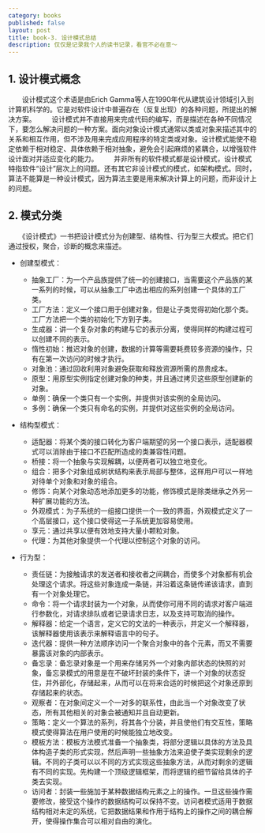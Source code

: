 ```yaml
---
category: books
published: false
layout: post
title: book-3. 设计模式总结
description: 仅仅是记录我个人的读书记录，看官不必在意～
---  
```


## 
## 1. 设计模式概念
　　设计模式这个术语是由Erich Gamma等人在1990年代从建筑设计领域引入到计算机科学的。它是对软件设计中普遍存在（反复出现）的各种问题，所提出的解决方案。
　　设计模式并不直接用来完成代码的编写，而是描述在各种不同情况下，要怎么解决问题的一种方案。面向对象设计模式通常以类或对象来描述其中的关系和相互作用，但不涉及用来完成应用程序的特定类或对象。设计模式能使不稳定依赖于相对稳定、具体依赖于相对抽象，避免会引起麻烦的紧耦合，以增强软件设计面对并适应变化的能力。
　　并非所有的软件模式都是设计模式，设计模式特指软件“设计”层次上的问题。还有其它非设计模式的模式，如架构模式。同时，算法不能算是一种设计模式，因为算法主要是用来解决计算上的问题，而非设计上的问题。

## 2. 模式分类
　　《设计模式》一书把设计模式分为创建型、结构性、行为型三大模式。把它们通过授权，聚合，诊断的概念来描述。



- 创建型模式：
    + 抽象工厂：为一个产品族提供了统一的创建接口，当需要这个产品族的某一系列的时候，可以从抽象工厂中选出相应的系列创建一个具体的工厂类。
    + 工厂方法：定义一个接口用于创建对象，但是让子类觉得初始化那个类。工厂方法把一个类的初始化下方到子类。
    + 生成器：讲一个复杂对象的构建与它的表示分离，使得同样的构建过程可以创建不同的表示。
    + 惰性初始：推迟对象的创建，数据的计算等需要耗费较多资源的操作，只有在第一次访问的时候才执行。
    + 对象池：通过回收利用对象避免获取和释放资源所需的昂贵成本。
    + 原型：用原型实例指定创建对象的种类，并且通过拷贝这些原型创建新的对象。
    + 单例：确保一个类只有一个实例，并提供对该实例的全局访问。
    + 多例：确保一个类只有命名的实例，并提供对这些实例的全局访问。

- 结构型模式：
    + 适配器：将某个类的接口转化为客户端期望的另一个接口表示，适配器模式可以消除由于接口不匹配所造成的类兼容性问题。
    + 桥接：将一个抽象与实现解耦，以便两者可以独立地变化。
    + 组合：把多个对象组成树状结构来表示局部与整体，这样用户可以一样地对待单个对象和对象的组合。
    + 修饰：向某个对象动态地添加更多的功能，修饰模式是除类继承之外另一种扩展功能的方法。
    + 外观模式：为子系统的一组接口提供一个一致的界面，外观模式定义了一个高层接口，这个接口使得这一子系统更加容易使用。
    + 享元：通过共享以便有效地支持大量小颗粒对象。
    + 代理：为其他对象提供一个代理以控制这个对象的访问。

- 行为型：
    + 责任链：为接触请求的发送者和接收者之间耦合，而使多个对象都有机会处理这个请求。将这些对象连成一条链，并沿着这条链传递该请求，直到有一个对象处理它。
    + 命令：将一个请求封装为一个对象，从而使你可用不同的请求对客户端进行参数化，对请求排队或者记录请求日志，以及支持可取消的操作。
    + 解释器：给定一个语言，定义它的文法的一种表示，并定义一个解释器，该解释器使用该表示来解释语言中的句子。
    + 迭代器：提供一种方法顺序访问一个聚合对象中的各个元素，而又不需要暴露该对象的内部表示。
    + 备忘录：备忘录对象是一个用来存储另外一个对象内部状态的快照的对象，备忘录模式的用意是在不破坏封装的条件下，讲一个对象的状态捉住，并外部化，存储起来，从而可以在将来合适的时候把这个对象还原到存储起来的状态。
    + 观察者：在对象间定义一个一对多的联系性，由此当一个对象改变了状态，所有其他相关的对象会被通知并且自动更新。
    + 策略：定义一个算法的系列，将其各个分装，并且使他们有交互性，策略模式使得算法在用户使用的时候能独立地改变。
    + 模板方法：模板方法模式准备一个抽象类，将部分逻辑以具体的方法及具体构造子类的形式实现，然后声明一些抽象方法来迫使子类实现剩余的逻辑。不同的子类可以以不同的方式实现这些抽象方法，从而对剩余的逻辑有不同的实现。先构建一个顶级逻辑框架，而将逻辑的细节留给具体的子类去实现。
    + 访问者：封装一些施加于某种数据结构元素之上的操作。一旦这些操作需要修改，接受这个操作的数据结构可以保持不变。访问者模式适用于数据结构相对未定的系统，它把数据结果和作用于结构上的操作之间的耦合解开，使得操作集合可以相对自由的演化。
